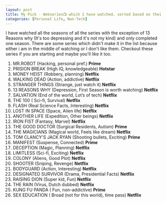 ```yaml
---
layout: post
title: My Pick - Webseries📺 which I have watched, sorted based on their watchability [Updated:15/01/2020].
categories: [Personal Life, Non-Tech]
---
```

I have watched all the seasons of all the series with the exception of 13 Reasons why (It's too depressing and it's not my kind) and only completed one season. There are some series which didn't make it in the list because either i am in the middle of watching or I don't like them. Checkout these series if you are starting and maybe you'll like it too. 

1. MR.ROBOT (Hacking, personal pref.) **Prime** 
2. PRISION BREAK (High IQ, knowledgeable) **Hotstar** 
3. MONEY HEIST (Robbery, planning) **Netflix** 
4. WALKING DEAD (Action, addictive) **Netflix** 
5. STRANGER THINGS (Strange, just watch it) **Netflix** 
6. 13 REASONS WHY (Depression, First Season is worth watching) **Netflix** 
7. SALVATION (End of the world, Lot’s of tech) **Netflix**
8. THE 100 ( Sci-fi, Survival) **Netflix** 
9. FLASH (Real Science Facts, Interesting) **Netflix** 
10. LOST IN SPACE (Space, Alien life) **Netflix**
11. ANOTHER LIFE (Expedition, Other beings) **Netflix**
12. IRON FIST (Fantasy, Marvel) **Netflix** 
13. THE GOOD DOCTOR (Surgical Residents, Autism) **Prime**
14. THE MAGICIANS (Magical world, Feels like dream) **Netflix**
15. TOM CLANCY'S JACK RYAN (Shooting bullets, Exciting) **Prime**
16. MANIFEST (Suspense, Connected) **Prime**
17. DECEPTION (Magic, Planning) **Netflix**
18. LIMITLESS (Sci-fi, Exciting) **Netflix** 
19. COLONY (Aliens, Good Plot) **Netflix**
20. SHOOTER (Sniping, Revenge) **Netflix** 
21. BODYGUARD (Action, Interesting) **Netflix** 
22. DESIGNATED SURVIVOR (Drama, Presidential Facts) **Netflix** 
23. RAISING DION (Super kid, Fun) **Netflix**
24. THE RAIN (Virus, Dutch dubbed) **Netflix** 
25. KUNG FU PANDA ( Fun, non-addictive) **Prime** 
26. SEX EDUCATION ( Broad (not for this world), time pass) **Netflix** 